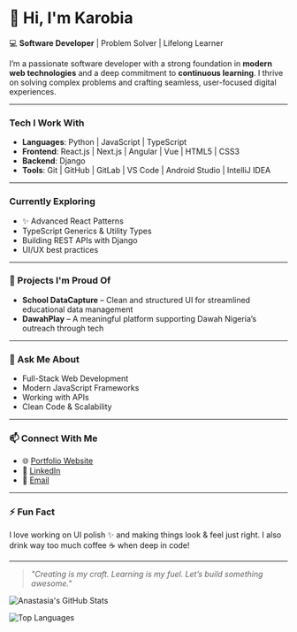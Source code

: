 <!--
**karobia-anastasia/karobia-anastasia** is a ✨ _special_ ✨ repository because its `README.md` (this file) appears on your GitHub profile.
-->

# 👋 Hi, I'm Karobia 

💻 **Software Developer** | Problem Solver | Lifelong Learner

I’m a passionate software developer with a strong foundation in **modern web technologies** and a deep commitment to **continuous learning**. I thrive on solving complex problems and crafting seamless, user-focused digital experiences.

---

### Tech I Work With

- **Languages**: Python | JavaScript | TypeScript  
- **Frontend**: React.js  | Next.js | Angular | Vue | HTML5 | CSS3  
- **Backend**: Django  
- **Tools**: Git | GitHub | GitLab | VS Code | Android Studio | IntelliJ IDEA

---

###  Currently Exploring

- ✨ Advanced React Patterns
- TypeScript Generics & Utility Types
- Building REST APIs with Django
- UI/UX best practices

---

### 🚀 Projects I'm Proud Of

- **School DataCapture** – Clean and structured UI for streamlined educational data management
- **DawahPlay** – A meaningful platform supporting Dawah Nigeria’s outreach through tech

---

### 💬 Ask Me About

- Full-Stack Web Development
- Modern JavaScript Frameworks
- Working with APIs
- Clean Code & Scalability

---

### 📫 Connect With Me

- 🌐 [Portfolio Website](https://anakarobiaportfolio.netlify.app/)
- 💼 [LinkedIn](https://linkedin.com/in/karobia-anastasia)
- 📧 [Email](mailto:karobiaannah@gmail.com)

---

### ⚡ Fun Fact

I love working on UI polish ✨ and making things look & feel just right. I also drink way too much coffee ☕ when deep in code!

---

> _"Creating is my craft. Learning is my fuel. Let’s build something awesome."_


![Anastasia's GitHub Stats](https://github-readme-stats.vercel.app/api?username=karobia-anastasia&show_icons=true&theme=tokyonight)

![Top Languages](https://github-readme-stats.vercel.app/api/top-langs/?username=karobia-anastasia&layout=compact&theme=tokyonight)

